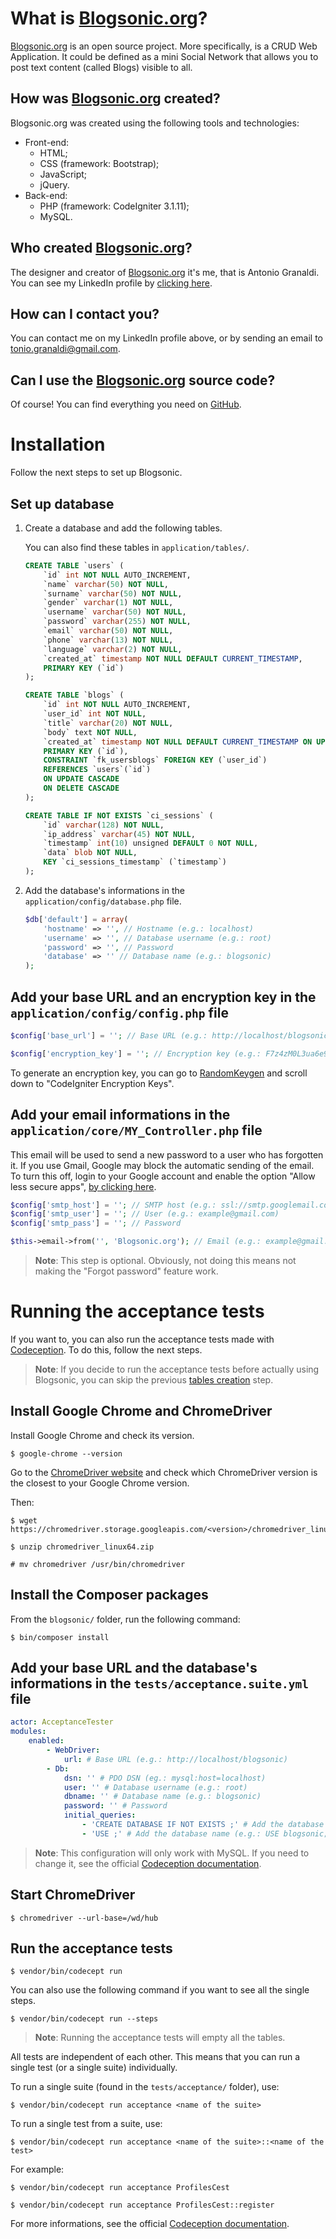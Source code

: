 # What is [Blogsonic.org](https://www.blogsonic.org/)?

[Blogsonic.org](https://www.blogsonic.org/) is an open source project. More specifically, is a CRUD Web Application. It could be defined as a mini Social Network that allows you to post text content (called Blogs) visible to all.

## How was [Blogsonic.org](https://www.blogsonic.org/) created?

Blogsonic.org was created using the following tools and technologies:

* Front-end:
    * HTML;
    * CSS (framework: Bootstrap);
    * JavaScript;
    * jQuery.
* Back-end:
    * PHP (framework: CodeIgniter 3.1.11);
    * MySQL.

## Who created [Blogsonic.org](https://www.blogsonic.org/)?

The designer and creator of [Blogsonic.org](https://www.blogsonic.org/) it's me, that is Antonio Granaldi. You can see my LinkedIn profile by [clicking here](https://www.linkedin.com/in/antonio-granaldi/).

## How can I contact you?

You can contact me on my LinkedIn profile above, or by sending an email to [tonio.granaldi@gmail.com](mailto:tonio.granaldi@gmail.com).

## Can I use the [Blogsonic.org](https://www.blogsonic.org/) source code?

Of course! You can find everything you need on [GitHub](https://github.com/antogno/blogsonic).

# Installation

Follow the next steps to set up Blogsonic.

## Set up database

1. Create a database and add the following tables.

    You can also find these tables in `application/tables/`.

    ~~~~sql
    CREATE TABLE `users` (
        `id` int NOT NULL AUTO_INCREMENT,
        `name` varchar(50) NOT NULL,
        `surname` varchar(50) NOT NULL,
        `gender` varchar(1) NOT NULL,
        `username` varchar(50) NOT NULL,
        `password` varchar(255) NOT NULL,
        `email` varchar(50) NOT NULL,
        `phone` varchar(13) NOT NULL,
        `language` varchar(2) NOT NULL,
        `created_at` timestamp NOT NULL DEFAULT CURRENT_TIMESTAMP,
        PRIMARY KEY (`id`)
    );
    ~~~~

    ~~~~sql
    CREATE TABLE `blogs` (
        `id` int NOT NULL AUTO_INCREMENT,
        `user_id` int NOT NULL,
        `title` varchar(20) NOT NULL,
        `body` text NOT NULL,
        `created_at` timestamp NOT NULL DEFAULT CURRENT_TIMESTAMP ON UPDATE CURRENT_TIMESTAMP,
        PRIMARY KEY (`id`),
        CONSTRAINT `fk_usersblogs` FOREIGN KEY (`user_id`)
        REFERENCES `users`(`id`)
        ON UPDATE CASCADE
        ON DELETE CASCADE
    );
    ~~~~

    ~~~~sql
    CREATE TABLE IF NOT EXISTS `ci_sessions` (
        `id` varchar(128) NOT NULL,
        `ip_address` varchar(45) NOT NULL,
        `timestamp` int(10) unsigned DEFAULT 0 NOT NULL,
        `data` blob NOT NULL,
        KEY `ci_sessions_timestamp` (`timestamp`)
    );
    ~~~~

2. Add the database's informations in the `application/config/database.php` file.

    ```php
    $db['default'] = array(
        'hostname' => '', // Hostname (e.g.: localhost)
        'username' => '', // Database username (e.g.: root)
        'password' => '', // Password
        'database' => '' // Database name (e.g.: blogsonic)
    );
    ```

## Add your base URL and an encryption key in the `application/config/config.php` file

```php
$config['base_url'] = ''; // Base URL (e.g.: http://localhost/blogsonic/)

$config['encryption_key'] = ''; // Encryption key (e.g.: F7z4zM0L3ua6e9rdZgy0StgIYA8xIFai)
```

To generate an encryption key, you can go to [RandomKeygen](https://randomkeygen.com/) and scroll down to "CodeIgniter Encryption Keys".

## Add your email informations in the `application/core/MY_Controller.php` file

This email will be used to send a new password to a user who has forgotten it. If you use Gmail, Google may block the automatic sending of the email. To turn this off, login to your Google account and enable the option "Allow less secure apps", [by clicking here](https://myaccount.google.com/lesssecureapps).

```php
$config['smtp_host'] = ''; // SMTP host (e.g.: ssl://smtp.googlemail.com)
$config['smtp_user'] = ''; // User (e.g.: example@gmail.com)
$config['smtp_pass'] = ''; // Password

$this->email->from('', 'Blogsonic.org'); // Email (e.g.: example@gmail.com)
```

> **Note**: This step is optional. Obviously, not doing this means not making the "Forgot password" feature work.

# Running the acceptance tests

If you want to, you can also run the acceptance tests made with [Codeception](https://codeception.com/). To do this, follow the next steps.

> **Note**: If you decide to run the acceptance tests before actually using Blogsonic, you can skip the previous [tables creation](#set-up-database) step.

## Install Google Chrome and ChromeDriver

Install Google Chrome and check its version.

```console
$ google-chrome --version
```

Go to the [ChromeDriver website](https://chromedriver.chromium.org/downloads) and check which ChromeDriver version is the closest to your Google Chrome version.

Then:

```console
$ wget https://chromedriver.storage.googleapis.com/<version>/chromedriver_linux64.zip
```

```console
$ unzip chromedriver_linux64.zip
```

```console
# mv chromedriver /usr/bin/chromedriver
```

## Install the Composer packages

From the `blogsonic/` folder, run the following command:

```console
$ bin/composer install
```

## Add your base URL and the database's informations in the `tests/acceptance.suite.yml` file

```yml
actor: AcceptanceTester
modules:
    enabled:
        - WebDriver:
            url: # Base URL (e.g.: http://localhost/blogsonic)
        - Db:
            dsn: '' # PDO DSN (eg.: mysql:host=localhost)
            user: '' # Database username (e.g.: root)
            dbname: '' # Database name (e.g.: blogsonic)
            password: '' # Password
            initial_queries:
                - 'CREATE DATABASE IF NOT EXISTS ;' # Add the database name (e.g.: CREATE DATABASE IF NOT EXISTS blogsonic;)
                - 'USE ;' # Add the database name (e.g.: USE blogsonic;)
```

> **Note**: This configuration will only work with MySQL. If you need to change it, see the official [Codeception documentation](https://codeception.com/docs/modules/Db).

## Start ChromeDriver

```console
$ chromedriver --url-base=/wd/hub
```

## Run the acceptance tests

```console
$ vendor/bin/codecept run
```

You can also use the following command if you want to see all the single steps.

```console
$ vendor/bin/codecept run --steps
```

> **Note**: Running the acceptance tests will empty all the tables.

All tests are independent of each other. This means that you can run a single test (or a single suite) individually.

To run a single suite (found in the `tests/acceptance/` folder), use:

```console
$ vendor/bin/codecept run acceptance <name of the suite>
```

To run a single test from a suite, use:

```console
$ vendor/bin/codecept run acceptance <name of the suite>::<name of the test>
```

For example:

```console
$ vendor/bin/codecept run acceptance ProfilesCest
```

```console
$ vendor/bin/codecept run acceptance ProfilesCest::register
```

For more informations, see the official [Codeception documentation](https://codeception.com/docs/01-Introduction).